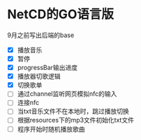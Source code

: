 # NetCD的GO语言版
9月之前写出后端的base
- [x] 播放音乐
- [x]  暂停
- [x] progressBar输出进度
- [x]  播放器切歌逻辑
- [x] 切换歌单
- [ ] 通过channel监听网页模拟nfc的输入
- [ ] 连接nfc
- [ ] 当txt音乐文件不在本地时，跳过播放切换
- [ ] 根据resources下的mp3文件初始化txt文件
- [ ] 程序开始时随机播放歌曲